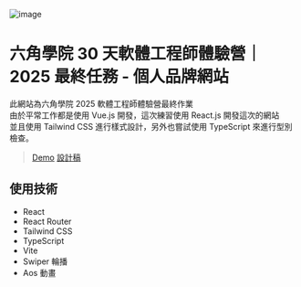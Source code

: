 ![image](https://github.com/user-attachments/assets/87abbfb6-0395-41ee-99d2-e3e2addb46b5)
# 六角學院 30 天軟體工程師體驗營｜2025 最終任務 - 個人品牌網站

此網站為六角學院 2025 軟體工程師體驗營最終作業  
由於平常工作都是使用 Vue.js 開發，這次練習使用 React.js 開發這次的網站  
並且使用 Tailwind CSS 進行樣式設計，另外也嘗試使用 TypeScript 來進行型別檢查。

> [Demo](https://kumashow.github.io/react-blog-training/)
> [設計稿](https://www.figma.com/design/bBHUp0TeM0yjAlkjtyxQJI/2025ver.-體驗營學生設計稿?t=8A5gsqBeE8os666n-0)

## 使用技術

* React
* React Router
* Tailwind CSS
* TypeScript
* Vite
* Swiper 輪播
* Aos 動畫
